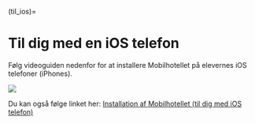 (til_ios)=
# Til dig med en iOS telefon

Følg videoguiden nedenfor for at installere Mobilhotellet på elevernes iOS telefoner (iPhones).

[![](https://img.youtube.com/vi/Yr6ApqTxlO0/0.jpg)](https://www.youtube.com/watch?v=Yr6ApqTxlO0)

Du kan også følge linket her: [Installation af Mobilhotellet (til dig med iOS telefon)](https://www.youtube.com/watch?v=Yr6ApqTxlO0)

